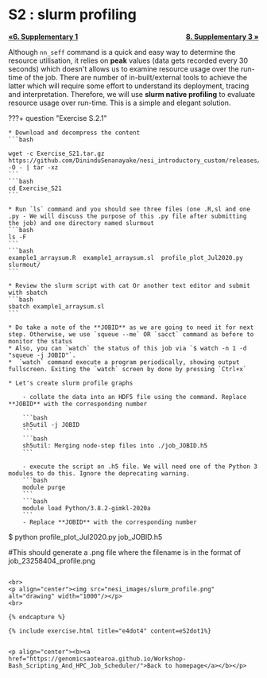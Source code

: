# S2 : slurm profiling

<p style="text-align:left;">
    <b><a class="btn" href="https://genomicsaotearoa.github.io/Workshop-Bash_Scripting_And_HPC_Job_Scheduler/workshop_material/6_supplementary_1.html" style="background: var(--bs-green);font-weight:bold">&laquo;6. Supplementary 1</a></b>
    <span style="float:right;">
    <b><a class="btn" href="https://genomicsaotearoa.github.io/Workshop-Bash_Scripting_And_HPC_Job_Scheduler/workshop_material/8_supplementary_3.html" style="background: var(--bs-green);font-weight:bold">8. Supplementary 3  &raquo;</a></b>
    </span>
</p>

Although `nn_seff` command is a quick and easy way to determine the resource utilisation, it relies on **peak** values (data gets recorded every 30 seconds) which doesn't allows us to examine resource usage over the run-time of the job. There are number of in-built/external tools to achieve the latter which will require some effort to understand its deployment, tracing and interpretation. Therefore, we will use **slurm native profiling** to evaluate resource usage over run-time. This is a simple and elegant solution.

???+ question "Exercise S.2.1"

    * Download and decompress the content
    ```bash

    wget -c Exercise_S21.tar.gz https://github.com/DininduSenanayake/nesi_introductory_custom/releases/download/v1.0/Exercise_S21.tar.gz -O - | tar -xz
    ```
    ```bash
    cd Exercise_S21
    ```

    * Run `ls` command and you should see three files (one .R,sl and one .py - We will discuss the purpose of this .py file after submitting the job) and one directory named slurmout
    ```bash
    ls -F
    ```
    ```bash
    example1_arraysum.R  example1_arraysum.sl  profile_plot_Jul2020.py  slurmout/
    ```

    * Review the slurm script with cat Or another text editor and submit with sbatch
    ```bash
    sbatch example1_arraysum.sl 
    ```
    
    * Do take a note of the **JOBID** as we are going to need it for next step. Otherwise, we use `squeue --me` OR `sacct` command as before to monitor the status
    * Also, you can `watch` the status of this job via `$ watch -n 1 -d "squeue -j JOBID"`. 
    *  `watch` command execute a program periodically, showing output fullscreen. Exiting the `watch` screen by done by pressing `Ctrl+x` 

    * Let's create slurm profile graphs

        - collate the data into an HDF5 file using the command. Replace **JOBID** with the corresponding number 

        ```bash
        sh5util -j JOBID
        ```
        ```bash
        sh5util: Merging node-step files into ./job_JOBID.h5
        ```

        - execute the script on .h5 file. We will need one of the Python 3 modules to do this. Ignore the deprecating warning. 
        ```bash
        module purge 
        ```
        ```bash
        module load Python/3.8.2-gimkl-2020a
        ```
        - Replace **JOBID** with the corresponding number
$ python profile_plot_Jul2020.py job_JOBID.h5

#This should generate a .png file where the filename is in the format of job_23258404_profile.png
``` 

<br>
<p align="center"><img src="nesi_images/slurm_profile.png" alt="drawing" width="1000"/></p> 
<br>

{% endcapture %}

{% include exercise.html title="e4dot4" content=eS2dot1%}


<p align="center"><b><a href="https://genomicsaotearoa.github.io/Workshop-Bash_Scripting_And_HPC_Job_Scheduler/">Back to homepage</a></b></p>